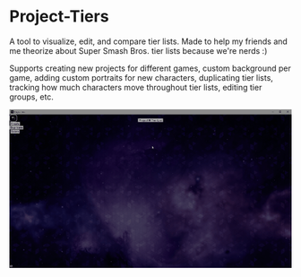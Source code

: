 # Project-Tiers
A tool to visualize, edit, and compare tier lists. Made to help my friends and me theorize about Super Smash Bros. tier lists because we're nerds :)

Supports creating new projects for different games, custom background per game, adding custom portraits for new characters, duplicating tier lists, tracking how much characters move throughout tier lists, editing tier groups, etc.

![](https://github.com/tjcouch1/Project-Tiers/blob/master/project-tiers.gif)